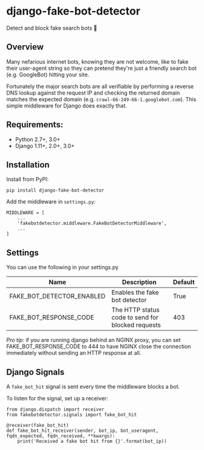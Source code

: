 # django-fake-bot-detector 

Detect and block fake search bots 🤖

## Overview

Many nefarious internet bots, knowing they are not welcome, like to fake their user-agent
string so they can pretend they're just a friendly search bot (e.g. GoogleBot) hitting your site.

Fortunately the major search bots are all verifiable by performing a reverse DNS lookup against
the request IP and checking the returned domain matches the expected domain 
(e.g. `crawl-66-249-66-1.googlebot.com`). This simple middleware for Django does exactly that.

## Requirements:

* Python 2.7+, 3.0+
* Django 1.11+, 2.0+, 3.0+

## Installation

Install from PyPI:

```
pip install django-fake-bot-detector
```

Add the middleware in `settings.py`:

```
MIDDLEWARE = [
    ...
    'fakebotdetector.middleware.FakeBotDetectorMiddleware',
    ...
]
```

## Settings

You can use the following in your settings.py

| Name                            | Description                                                      | Default |
|---------------------------------|------------------------------------------------------------------|---------|
| FAKE_BOT_DETECTOR_ENABLED       | Enables the fake bot detector                                    | True    |
| FAKE_BOT_RESPONSE_CODE          | The HTTP status code to send for blocked requests                | 403     |

*Pro tip:* if you are running django behind an NGINX proxy, you can set FAKE_BOT_RESPONSE_CODE to 444 to have
NGINX close the connection immediately without sending an HTTP response at all.

## Django Signals

A `fake_bot_hit` signal is sent every time the middleware blocks a bot.

To listen for the signal, set up a receiver:

```
from django.dispatch import receiver
from fakebotdetector.signals import fake_bot_hit

@receiver(fake_bot_hit)
def fake_bot_hit_receiver(sender, bot_ip, bot_useragent, fqdn_expected, fqdn_received, **kwargs):
    print('Received a fake bot hit from {}'.format(bot_ip))
```